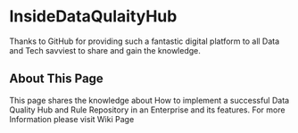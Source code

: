 # InsideDataQulaityHub
   Thanks to GitHub for providing such a fantastic digital platform to all Data and Tech savviest to share and gain the knowledge.
   
## About This Page
   This page shares the knowledge about How to implement a successful Data Quality Hub and Rule Repository in an Enterprise and its features.
   For more Information please visit Wiki Page
